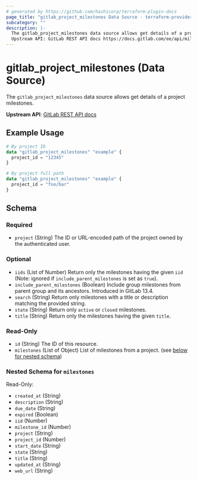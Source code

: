 ```yaml
---
# generated by https://github.com/hashicorp/terraform-plugin-docs
page_title: "gitlab_project_milestones Data Source - terraform-provider-gitlab"
subcategory: ""
description: |-
  The gitlab_project_milestones data source allows get details of a project milestones.
  Upstream API: GitLab REST API docs https://docs.gitlab.com/ee/api/milestones.html
---
```


# gitlab_project_milestones (Data Source)

The `gitlab_project_milestones` data source allows get details of a project milestones.

**Upstream API**: [GitLab REST API docs](https://docs.gitlab.com/ee/api/milestones.html)

## Example Usage

```terraform
# By project ID
data "gitlab_project_milestones" "example" {
  project_id = "12345"
}

# By project full path
data "gitlab_project_milestones" "example" {
  project_id = "foo/bar"
}
```

<!-- schema generated by tfplugindocs -->
## Schema

### Required

- `project` (String) The ID or URL-encoded path of the project owned by the authenticated user.

### Optional

- `iids` (List of Number) Return only the milestones having the given `iid` (Note: ignored if `include_parent_milestones` is set as `true`).
- `include_parent_milestones` (Boolean) Include group milestones from parent group and its ancestors. Introduced in GitLab 13.4.
- `search` (String) Return only milestones with a title or description matching the provided string.
- `state` (String) Return only `active` or `closed` milestones.
- `title` (String) Return only the milestones having the given `title`.

### Read-Only

- `id` (String) The ID of this resource.
- `milestones` (List of Object) List of milestones from a project. (see [below for nested schema](#nestedatt--milestones))

<a id="nestedatt--milestones"></a>
### Nested Schema for `milestones`

Read-Only:

- `created_at` (String)
- `description` (String)
- `due_date` (String)
- `expired` (Boolean)
- `iid` (Number)
- `milestone_id` (Number)
- `project` (String)
- `project_id` (Number)
- `start_date` (String)
- `state` (String)
- `title` (String)
- `updated_at` (String)
- `web_url` (String)


